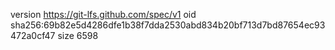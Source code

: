 version https://git-lfs.github.com/spec/v1
oid sha256:69b82e5d4286dfe1b38f7dda2530abd834b20bf713d7bd87654ec93472a0cf47
size 6598
